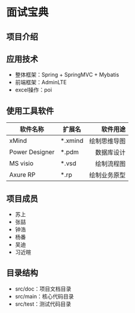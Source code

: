 # 面试宝典

## 项目介绍

## 应用技术

* 整体框架：Spring + SpringMVC + Mybatis
* 前端框架：AdminLTE
* excel操作：poi

## 使用工具软件

|软件名称|扩展名|软件用途|
|--|--|--:|
| xMind|*.xmind|绘制思维导图|
| Power Designer|*.pdm|数据库设计|
| MS visio|*.vsd|绘制流程图|
| Axure RP|*.rp|绘制业务原型|

## 项目成员

* 苏上
* 张喆
* 钟浩
* 杨番
* 吴迪
* 习近暄





## 目录结构

* src/doc：项目文档目录
* src/main：核心代码目录
* src/test：测试代码目录
